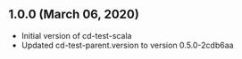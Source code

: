 ## 1.0.0 (March 06, 2020)

* Initial version of cd-test-scala
* Updated cd-test-parent.version to version 0.5.0-2cdb6aa

